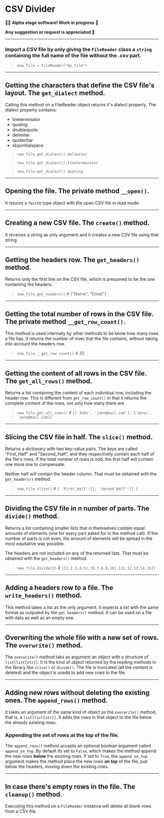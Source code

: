 # CSV Divider
👷‍♀️ **Alpha stage software! Work in progress** 🚧

**Any suggestion or request is appreciated** 🙂
***
### Import a CSV file by only giving the `FileReader` class a `string` containing the full name of the file without the *.csv* part.
> `new_file = FileReader("my_file")`
***
## Getting the characters that define the CSV file's layout. The `get_dialect` method.
Calling this method on a FileReader object returns it's dialect property.
The dialect property contains:
* lineterminator
* quoting
* doublequote
* delimiter
* quotechar
* skipinitialspace
> `new_file.get_dialect().delimiter`

> `new_file.get_dialect().lineterminator`

> `new_file.get_dialect().quoting`
***

## Opening the file. The **private method** `__open()`.
It returns a `TextIO` type object with the open CSV file in read mode.
***
## Creating a new CSV file. The `create()` method.
It receives a string as only argument and it creates a new CSV file using that string.
***
## Getting the headers row. The `get_headers()` method.
Returns only the first line on the CSV file, which is presumed to be the one containing the headers.
> ``new_file.get_headers()`` # ["Name", "Email"]

***
## Getting the total number of rows in the CSV file. The **private method** `__get_row_count()`.
This method is used internally by other methods to be know how many rows a file has. It returns the number of rows that the file contains, without taking into account the headers row.
> `new_file.__get_row_count()` # 45
***
## Getting the content of all rows in the CSV file. The `get_all_rows()` method.
Returns a list containing the content of each individual row, including the header row. This is different from `get_row_count()` in that it returns the complete content of the rows, not only how many there are.
> `new_file.get_all_rows()` # ``[['John', 'john@mail.com'], ['Anne', 'anne@mail.com]]``
***
## Slicing the CSV file in half. The `slice()` method.
Returns a dictionary with two key-value pairs. The keys are called "First_Half" and "Second_Half", and they respectively contain each half of the file's rows.
If the total nomber of rows is odd, the first half will contain one more row to compensate.

Neither half will contain the header column. That must be obtained with the `get_headers()` method.
> `new_file.slice()` # ``{ 'First_Half':[], 'Second_Half':[] }``
***
## Dividing the CSV file in n number of parts. The `divide()` method.
Returns a list containing smaller lists that in themselves contain equal amounts of elements (one for every part asked for in the method call). If the number of parts is not even, the amount of elements will be spread in the most equitative way possible.

The headers are not included on any of the returned lists. That must be obtained with the `get_headers()` method.
> `new_file.divide(3)` # `[[1,2,3,4,5],[6,7,8,9,10],[11,12,13,14,15]]`
***
## Adding a headers row to a file. The `write_headers()` method.
This method takes a list as the only argument. It expects a list with the same format as outputed by the `get_headers()` method.
It can be used on a file with data as well as an empty one.
***
## Overwriting the whole file with a new set of rows. The `overwrite()` method.
The `overwrite()` method taks as argument an object with a structure of `list[list[str]]`. It is the kind of object returned by the reading methods in the library like `slice()` or `divide()`.
The file is truncated (all the content is deleted) and the object is usedd to add new rows to the file.
***
## Adding new rows without deleting the existing ones. The `append_rows()` method.
It takes an argument of the same kind of object as the `overwrite()` method, that is, a `list[list[str]]`. It adds the rows in that object to the file below the already existing rows.
### Appending the set of rows at the top of the file.
The `append_rows()` method accepts an optional boolean argument called `append_on_top`. By default its set to `False`, which makes the method append the new rows **below** the existing rows. 
If set to `True`, the `append_on_top` argument makes the method place the new rows **on top** of the file, just below the headers, moving down the existing rows.
***
## In case there's empty rows in the file. The `cleanup()` method.
Executing this method on a `FileReader` instance will delete all blank rows from a CSV file.